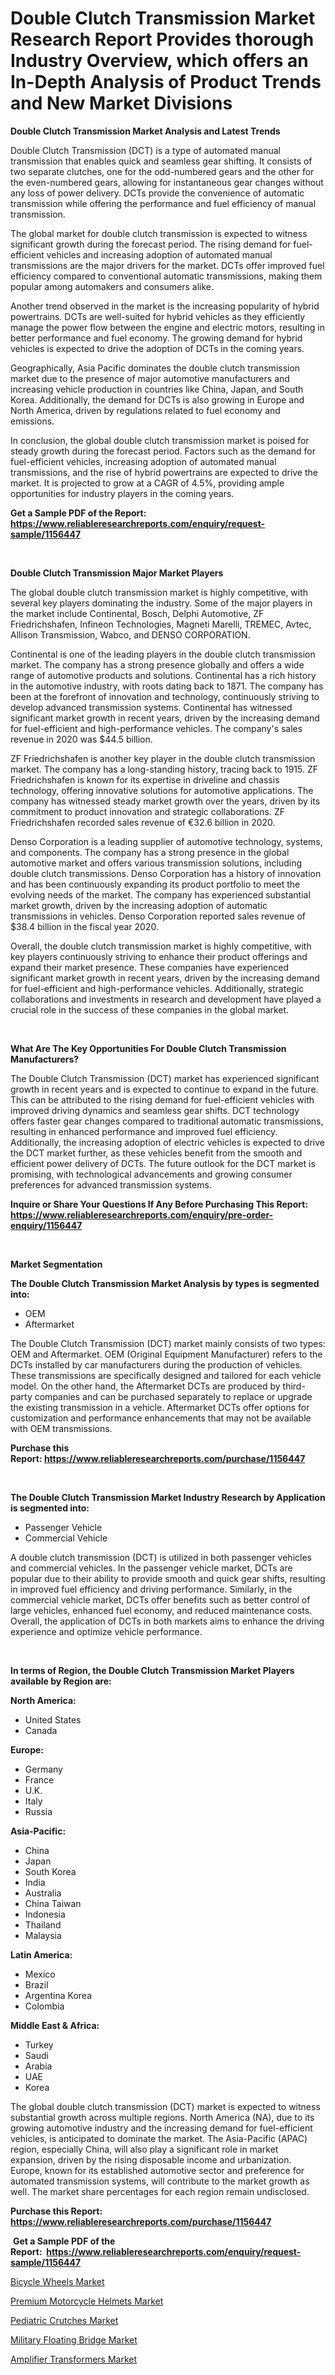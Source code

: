 <p><h1>Double Clutch Transmission Market Research Report Provides thorough Industry Overview, which offers an In-Depth Analysis of Product Trends and New Market Divisions</h1></p><p><strong>Double Clutch Transmission Market Analysis and Latest Trends</strong></p>
<p><p>Double Clutch Transmission (DCT) is a type of automated manual transmission that enables quick and seamless gear shifting. It consists of two separate clutches, one for the odd-numbered gears and the other for the even-numbered gears, allowing for instantaneous gear changes without any loss of power delivery. DCTs provide the convenience of automatic transmission while offering the performance and fuel efficiency of manual transmission.</p><p>The global market for double clutch transmission is expected to witness significant growth during the forecast period. The rising demand for fuel-efficient vehicles and increasing adoption of automated manual transmissions are the major drivers for the market. DCTs offer improved fuel efficiency compared to conventional automatic transmissions, making them popular among automakers and consumers alike.</p><p>Another trend observed in the market is the increasing popularity of hybrid powertrains. DCTs are well-suited for hybrid vehicles as they efficiently manage the power flow between the engine and electric motors, resulting in better performance and fuel economy. The growing demand for hybrid vehicles is expected to drive the adoption of DCTs in the coming years.</p><p>Geographically, Asia Pacific dominates the double clutch transmission market due to the presence of major automotive manufacturers and increasing vehicle production in countries like China, Japan, and South Korea. Additionally, the demand for DCTs is also growing in Europe and North America, driven by regulations related to fuel economy and emissions.</p><p>In conclusion, the global double clutch transmission market is poised for steady growth during the forecast period. Factors such as the demand for fuel-efficient vehicles, increasing adoption of automated manual transmissions, and the rise of hybrid powertrains are expected to drive the market. It is projected to grow at a CAGR of 4.5%, providing ample opportunities for industry players in the coming years.</p></p>
<p><strong>Get a Sample PDF of the Report:&nbsp; <a href="https://www.reliableresearchreports.com/enquiry/request-sample/1156447">https://www.reliableresearchreports.com/enquiry/request-sample/1156447</a></strong></p>
<p>&nbsp;</p>
<p><strong>Double Clutch Transmission Major Market Players</strong></p>
<p><p>The global double clutch transmission market is highly competitive, with several key players dominating the industry. Some of the major players in the market include Continental, Bosch, Delphi Automotive, ZF Friedrichshafen, Infineon Technologies, Magneti Marelli, TREMEC, Avtec, Allison Transmission, Wabco, and DENSO CORPORATION.</p><p>Continental is one of the leading players in the double clutch transmission market. The company has a strong presence globally and offers a wide range of automotive products and solutions. Continental has a rich history in the automotive industry, with roots dating back to 1871. The company has been at the forefront of innovation and technology, continuously striving to develop advanced transmission systems. Continental has witnessed significant market growth in recent years, driven by the increasing demand for fuel-efficient and high-performance vehicles. The company's sales revenue in 2020 was $44.5 billion.</p><p>ZF Friedrichshafen is another key player in the double clutch transmission market. The company has a long-standing history, tracing back to 1915. ZF Friedrichshafen is known for its expertise in driveline and chassis technology, offering innovative solutions for automotive applications. The company has witnessed steady market growth over the years, driven by its commitment to product innovation and strategic collaborations. ZF Friedrichshafen recorded sales revenue of €32.6 billion in 2020.</p><p>Denso Corporation is a leading supplier of automotive technology, systems, and components. The company has a strong presence in the global automotive market and offers various transmission solutions, including double clutch transmissions. Denso Corporation has a history of innovation and has been continuously expanding its product portfolio to meet the evolving needs of the market. The company has experienced substantial market growth, driven by the increasing adoption of automatic transmissions in vehicles. Denso Corporation reported sales revenue of $38.4 billion in the fiscal year 2020.</p><p>Overall, the double clutch transmission market is highly competitive, with key players continuously striving to enhance their product offerings and expand their market presence. These companies have experienced significant market growth in recent years, driven by the increasing demand for fuel-efficient and high-performance vehicles. Additionally, strategic collaborations and investments in research and development have played a crucial role in the success of these companies in the global market.</p></p>
<p>&nbsp;</p>
<p><strong>What Are The Key Opportunities For Double Clutch Transmission Manufacturers?</strong></p>
<p><p>The Double Clutch Transmission (DCT) market has experienced significant growth in recent years and is expected to continue to expand in the future. This can be attributed to the rising demand for fuel-efficient vehicles with improved driving dynamics and seamless gear shifts. DCT technology offers faster gear changes compared to traditional automatic transmissions, resulting in enhanced performance and improved fuel efficiency. Additionally, the increasing adoption of electric vehicles is expected to drive the DCT market further, as these vehicles benefit from the smooth and efficient power delivery of DCTs. The future outlook for the DCT market is promising, with technological advancements and growing consumer preferences for advanced transmission systems.</p></p>
<p><strong>Inquire or Share Your Questions If Any Before Purchasing This Report: <a href="https://www.reliableresearchreports.com/enquiry/pre-order-enquiry/1156447">https://www.reliableresearchreports.com/enquiry/pre-order-enquiry/1156447</a></strong></p>
<p>&nbsp;</p>
<p><strong>Market Segmentation</strong></p>
<p><strong>The Double Clutch Transmission Market Analysis by types is segmented into:</strong></p>
<p><ul><li>OEM</li><li>Aftermarket</li></ul></p>
<p><p>The Double Clutch Transmission (DCT) market mainly consists of two types: OEM and Aftermarket. OEM (Original Equipment Manufacturer) refers to the DCTs installed by car manufacturers during the production of vehicles. These transmissions are specifically designed and tailored for each vehicle model. On the other hand, the Aftermarket DCTs are produced by third-party companies and can be purchased separately to replace or upgrade the existing transmission in a vehicle. Aftermarket DCTs offer options for customization and performance enhancements that may not be available with OEM transmissions.</p></p>
<p><strong>Purchase this Report:&nbsp;<a href="https://www.reliableresearchreports.com/purchase/1156447">https://www.reliableresearchreports.com/purchase/1156447</a></strong></p>
<p>&nbsp;</p>
<p><strong>The Double Clutch Transmission Market Industry Research by Application is segmented into:</strong></p>
<p><ul><li>Passenger Vehicle</li><li>Commercial Vehicle</li></ul></p>
<p><p>A double clutch transmission (DCT) is utilized in both passenger vehicles and commercial vehicles. In the passenger vehicle market, DCTs are popular due to their ability to provide smooth and quick gear shifts, resulting in improved fuel efficiency and driving performance. Similarly, in the commercial vehicle market, DCTs offer benefits such as better control of large vehicles, enhanced fuel economy, and reduced maintenance costs. Overall, the application of DCTs in both markets aims to enhance the driving experience and optimize vehicle performance.</p></p>
<p>&nbsp;</p>
<p><strong>In terms of Region, the Double Clutch Transmission Market Players available by Region are:</strong></p>
<p>
    <p> <strong> North America: </strong>
        <ul>
            <li>United States</li>
            <li>Canada</li>
        </ul>
        </p> 
    <p> <strong> Europe: </strong>
        <ul>
            <li>Germany</li>
            <li>France</li>
            <li>U.K.</li>
            <li>Italy</li>
            <li>Russia</li>
        </ul>
        </p> 
    <p> <strong> Asia-Pacific: </strong>
        <ul>
            <li>China</li>
            <li>Japan</li>
            <li>South Korea</li>
            <li>India</li>
            <li>Australia</li>
            <li>China Taiwan</li>
            <li>Indonesia</li>
            <li>Thailand</li>
            <li>Malaysia</li>
        </ul>
        </p> 
    <p> <strong> Latin America: </strong>
        <ul>
            <li>Mexico</li>
            <li>Brazil</li>
            <li>Argentina Korea</li>
            <li>Colombia</li>
        </ul>
        </p> 
    <p> <strong> Middle East & Africa: </strong>
        <ul>
            <li>Turkey</li>
            <li>Saudi</li>
            <li>Arabia</li>
            <li>UAE</li>
            <li>Korea</li>
        </ul>
    </p>
    </p>
<p><p>The global double clutch transmission (DCT) market is expected to witness substantial growth across multiple regions. North America (NA), due to its growing automotive industry and the increasing demand for fuel-efficient vehicles, is anticipated to dominate the market. The Asia-Pacific (APAC) region, especially China, will also play a significant role in market expansion, driven by the rising disposable income and urbanization. Europe, known for its established automotive sector and preference for automated transmission systems, will contribute to the market growth as well. The market share percentages for each region remain undisclosed.</p></p>
<p><strong>Purchase this Report: <a href="https://www.reliableresearchreports.com/purchase/1156447">https://www.reliableresearchreports.com/purchase/1156447</a></strong></p>
<p>&nbsp;<strong>Get a Sample PDF of the Report:&nbsp;&nbsp;<a href="https://www.reliableresearchreports.com/enquiry/request-sample/1156447">https://www.reliableresearchreports.com/enquiry/request-sample/1156447</a></strong></p>
<p><strong></strong></p>
<p><p><a href="https://github.com/FassouRP/Market-Research-Report-List-1/blob/main/bicycle-wheels-market.md">Bicycle Wheels Market</a></p><p><a href="https://github.com/rexevange/Market-Research-Report-List-1/blob/main/premium-motorcycle-helmets-market.md">Premium Motorcycle Helmets Market</a></p><p><a href="https://www.linkedin.com/pulse/decoding-pediatric-crutches-market-deep-dive-latest-trends-a3noe/">Pediatric Crutches Market</a></p><p><a href="https://medium.com/@fosterfahey1016/military-floating-bridge-nbsp-market-focuses-on-market-share-size-and-projected-forecast-till-2030-37a2c00d396d">Military Floating Bridge Market</a></p><p><a href="https://medium.com/@amayabeahan/amplifier-transformers-market-exploring-market-share-market-trends-and-future-growth-038aae0d4338">Amplifier Transformers Market</a></p></p>